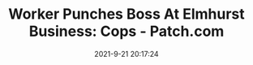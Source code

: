 ---
"title": "Worker Punches Boss At Elmhurst Business: Cops - Patch.com"
"date": "2021-9-21 20:17:24"
"feed_name": "GOOGLENEWSCONSTRUCTION"
"feed_website": "https://news.google.com/search?q=construction%2Bincident&hl=en-US&gl=US&ceid=US:en"
"feed_rss": "https://news.google.com/rss/search?q=construction%2Bincident&hl=en-US&gl=US&ceid=US:en"
"link": "https://patch.com/illinois/elmhurst/worker-punches-boss-elmhurst-business-cops"
"file": "_posts/2021-1-1-8181697320112ab3fac9c485446acb1eff0bcddc.md"
"accident": "0"
"drilling": "0"
"dead": "0"
"injured": "0"
"where": "unknown site"
---